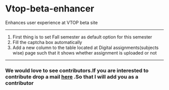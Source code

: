 # Vtop-beta-enhancer
Enhances user experience at VTOP beta site
<hr/>
<ol type = "1">
<li> First thing is to set Fall semester as default option for this semester</li>
<li> Fill the captcha box automatically </li>
<li> Add a new column to the table located at Digital assignments(subjects wise) page such that it shows whether assignment is uploaded or not</li>
</ol>
<hr/>

<h3> We would love to see contributors.If you are interested to contribute drop a mail <a href="mailto:bvsbrk@gmail.com">here</a> .So that I will add you as a contributor</h3>
